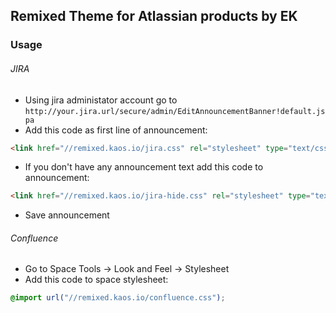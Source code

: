 ## Remixed Theme for Atlassian products by EK

### Usage

###### JIRA

* Using jira administator account go to `http://your.jira.url/secure/admin/EditAnnouncementBanner!default.jspa`
* Add this code as first line of announcement:
```html
<link href="//remixed.kaos.io/jira.css" rel="stylesheet" type="text/css" />
```
* If you don't have any announcement text add this code to announcement:
```html
<link href="//remixed.kaos.io/jira-hide.css" rel="stylesheet" type="text/css" />
```
* Save announcement

###### Confluence

* Go to Space Tools → Look and Feel → Stylesheet
* Add this code to space stylesheet:
```css
@import url("//remixed.kaos.io/confluence.css");
```
